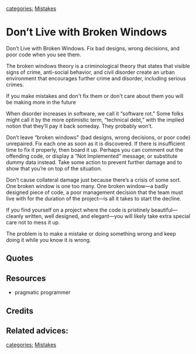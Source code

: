 [categories:](../categories/index.md) [Mistakes](../categories/Mistakes.md)
# Don’t Live with Broken Windows

Don’t Live with Broken Windows. Fix bad designs, wrong decisions, and poor code when you see them.

The broken windows theory is a criminological theory that states that visible signs of crime, anti-social behavior, and civil disorder create an urban environment that encourages further crime and disorder, including serious crimes.

If you make mistakes and don't fix them or don't care about them you will be making more in the future

When disorder increases in software, we call it “software rot.” Some folks might call it by the more optimistic term, “technical debt,” with the implied notion that they’ll pay it back someday. They probably won’t.

Don’t leave “broken windows" (bad designs, wrong decisions, or poor code) unrepaired. Fix each one as soon as it is discovered. If there is insufficient time to fix it properly, then board it up. Perhaps you can comment out the offending code, or display a “Not Implemented” message, or substitute dummy data instead. Take some action to prevent further damage and to show that you’re on top of the situation.

Don’t cause collateral damage just because there’s a crisis of some sort. One broken window is one too many. One broken window—a badly designed piece of code, a poor management decision that the team must live with for the duration of the project—is all it takes to start the decline.

If you find yourself on a project where the code is pristinely beautiful—cleanly written, well designed, and elegant—you will likely take extra special care not to mess it up.

The problem is to make a mistake or doing something wrong and keep doing it while you know it is wrong.


## Quotes

## Resources

- pragmatic programmer

## Credits

## Related advices:

[categories:](../categories/index.md) [Mistakes](../categories/Mistakes.md)